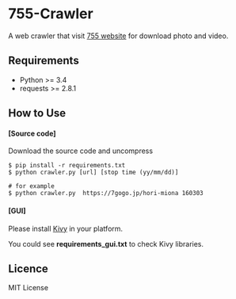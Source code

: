 # 755-Crawler
A web crawler that visit [755 website][1] for download photo and video.

## Requirements
* Python >= 3.4
* requests >= 2.8.1

## How to Use
#### [Source code]
Download the source code and uncompress
```
$ pip install -r requirements.txt
$ python crawler.py [url] [stop time (yy/mm/dd)]

# for example
$ python crawler.py  https://7gogo.jp/hori-miona 160303
```
#### [GUI]
Please install [Kivy][2] in your platform.

You could see **requirements_gui.txt** to check Kivy libraries.

## Licence
MIT License

[1]: http://7gogo.jp "755"
[2]: http://kivy.org "kivy"

